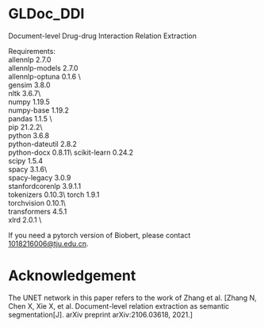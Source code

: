 # GLDoc_DDI
Document-level Drug-drug Interaction Relation Extraction



Requirements:\
allennlp	2.7.0	\
allennlp-models	2.7.0	\
allennlp-optuna	0.1.6	\	
gensim	3.8.0	\
nltk	3.6.7\		
numpy	1.19.5	\
numpy-base	1.19.2	\
pandas	1.1.5	\	
pip	21.2.2\		
python	3.6.8	\
python-dateutil	2.8.2	\
python-docx	0.8.11\	
scikit-learn	0.24.2	\
scipy	1.5.4	\
spacy	3.1.6\	
spacy-legacy	3.0.9	\
stanfordcorenlp	3.9.1.1	\
tokenizers	0.10.3\	
torch	1.9.1	\
torchvision	0.10.1\		
transformers	4.5.1	\
xlrd	2.0.1	\

If you need a pytorch version of Biobert, please contact 1018216006@tju.edu.cn.

# Acknowledgement
The UNET network in this paper refers to the work of Zhang et al. [Zhang N, Chen X, Xie X, et al. Document-level relation extraction as semantic segmentation[J]. arXiv preprint arXiv:2106.03618, 2021.]
